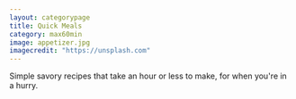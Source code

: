 ```yaml
---
layout: categorypage
title: Quick Meals
category: max60min
image: appetizer.jpg
imagecredit: "https://unsplash.com"
---
```

Simple savory recipes that take an hour or less to make, for when you're in a hurry.